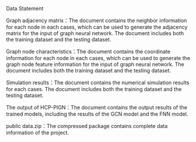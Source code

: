 Data Statement

Graph adjacency matrix：The document contains the neighbor information for each node in each cases, which can be used to generate the adjacency matrix for the input of graph neural network. The document includes both the training dataset and the testing dataset.

Graph node characteristics：The document contains the coordinate information for each node in each cases, which can be used to generate the graph node feature information for the input of graph neural network. The document includes both the training dataset and the testing dataset.

Simulation results：The document contains the numerical simulation results for each cases. The document includes both the training dataset and the testing dataset.

The output of HCP-PIGN：The document contains the output results of the trained models, including the results of the GCN model and the FNN model.

public data.zip：The compressed package contains complete data information of the project.